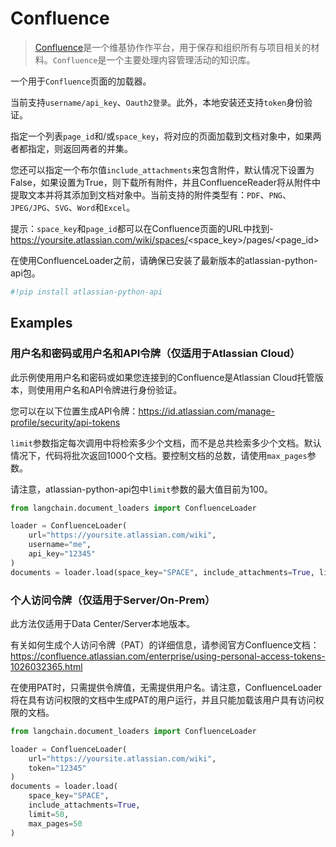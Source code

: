 # Confluence

>[Confluence](https://www.atlassian.com/software/confluence)是一个维基协作作平台，用于保存和组织所有与项目相关的材料。`Confluence`是一个主要处理内容管理活动的知识库。

一个用于`Confluence`页面的加载器。

当前支持`username/api_key`、`Oauth2登录`。此外，本地安装还支持`token`身份验证。

指定一个列表`page_id`和/或`space_key`，将对应的页面加载到文档对象中，如果两者都指定，则返回两者的并集。

您还可以指定一个布尔值`include_attachments`来包含附件，默认情况下设置为False，如果设置为True，则下载所有附件，并且ConfluenceReader将从附件中提取文本并将其添加到文档对象中。当前支持的附件类型有：`PDF`、`PNG`、`JPEG/JPG`、`SVG`、`Word`和`Excel`。

提示：`space_key`和`page_id`都可以在Confluence页面的URL中找到- https://yoursite.atlassian.com/wiki/spaces/<space_key>/pages/<page_id>

在使用ConfluenceLoader之前，请确保已安装了最新版本的atlassian-python-api包。

```python
#!pip install atlassian-python-api
```

## Examples

### 用户名和密码或用户名和API令牌（仅适用于Atlassian Cloud）

此示例使用用户名和密码或如果您连接到的Confluence是Atlassian Cloud托管版本，则使用用户名和API令牌进行身份验证。

您可以在以下位置生成API令牌：https://id.atlassian.com/manage-profile/security/api-tokens

`limit`参数指定每次调用中将检索多少个文档，而不是总共检索多少个文档。默认情况下，代码将批次返回1000个文档。要控制文档的总数，请使用`max_pages`参数。

请注意，atlassian-python-api包中`limit`参数的最大值目前为100。

```python
from langchain.document_loaders import ConfluenceLoader

loader = ConfluenceLoader(
    url="https://yoursite.atlassian.com/wiki",
    username="me",
    api_key="12345"
)
documents = loader.load(space_key="SPACE", include_attachments=True, limit=50)
```

### 个人访问令牌（仅适用于Server/On-Prem）

此方法仅适用于Data Center/Server本地版本。

有关如何生成个人访问令牌（PAT）的详细信息，请参阅官方Confluence文档：https://confluence.atlassian.com/enterprise/using-personal-access-tokens-1026032365.html

在使用PAT时，只需提供令牌值，无需提供用户名。请注意，ConfluenceLoader将在具有访问权限的文档中生成PAT的用户运行，并且只能加载该用户具有访问权限的文档。

```python
from langchain.document_loaders import ConfluenceLoader

loader = ConfluenceLoader(
    url="https://yoursite.atlassian.com/wiki",
    token="12345"
)
documents = loader.load(
    space_key="SPACE",
    include_attachments=True,
    limit=50,
    max_pages=50
)
```